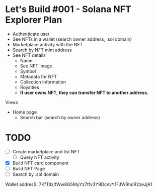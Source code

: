 # Let's Build #001 - Solana NFT Explorer Plan


- Authenticate user
- See NFTs in a wallet (search owner address, .sol domain)
- Marketplace activity with the NFT
- Search by NFT mint address
- See NFT details
  - Name
  - See NFT image
  - Symbol
  - Metadata for NFT
  - Collection information
  - Royalties
  - **If user owns NFT, they can transfer NFT to another address.**


Views
- Home page
  - Search bar (search by owner address)

# TODO
- [ ] Create marketplace and list NFT
  - [ ] Query NFT activity
- [x] Build NFT card component
- [ ] Build NFT Page
- [ ] Search by .sol domain

Wallet addresS: 7KfTdzjfWw8G5MyYz7tfv3Y9DcnvY1FJWRhcR2zeJjA1
